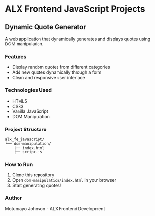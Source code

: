 # ALX Frontend JavaScript Projects

## Dynamic Quote Generator

A web application that dynamically generates and displays quotes using DOM manipulation.

### Features
- Display random quotes from different categories
- Add new quotes dynamically through a form
- Clean and responsive user interface

### Technologies Used
- HTML5
- CSS3
- Vanilla JavaScript
- DOM Manipulation

### Project Structure
```
alx_fe_javascript/
└── dom-manipulation/
    ├── index.html
    ├── script.js
```

### How to Run
1. Clone this repository
2. Open `dom-manipulation/index.html` in your browser
3. Start generating quotes!

### Author
Motunrayo Johnson - ALX Frontend Development